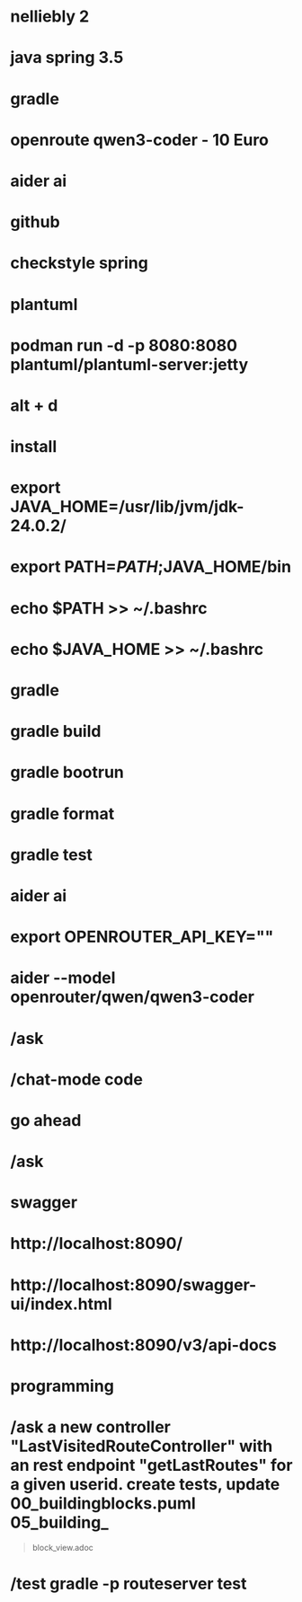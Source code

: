 # nelliebly 2
# java spring 3.5
# gradle
# openroute qwen3-coder - 10 Euro
# aider ai
# github
# checkstyle spring

# plantuml
# podman run -d -p 8080:8080 plantuml/plantuml-server:jetty
# alt + d 


# install
# export JAVA_HOME=/usr/lib/jvm/jdk-24.0.2/
# export PATH=$PATH;$JAVA_HOME/bin

# echo $PATH >> ~/.bashrc
# echo $JAVA_HOME >> ~/.bashrc

# gradle
# gradle build
# gradle bootrun
# gradle format
# gradle test

# aider ai
# export OPENROUTER_API_KEY=""
# aider --model openrouter/qwen/qwen3-coder
# /ask
# /chat-mode code
# go ahead
# /ask


# swagger
# http://localhost:8090/
# http://localhost:8090/swagger-ui/index.html
# http://localhost:8090/v3/api-docs

# programming
#  /ask a new controller "LastVisitedRouteController" with an rest  endpoint "getLastRoutes" for a given userid. create tests, update  00_buildingblocks.puml 05_building_
> block_view.adoc  

# /test gradle -p routeserver test 
